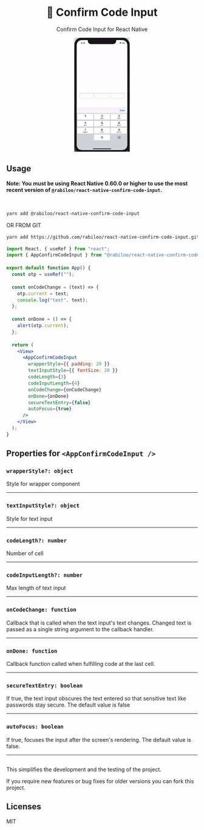 <h1 align="center">
  🚩 Confirm Code Input
</h1>

<div align="center">

Confirm Code Input for React Native

</div>

<p align="center" >
 <kbd>
    <img src="docs/assets/codeinput.gif" style="height:300px" title="Demo" float="center">
  </kbd>
</p>

## Usage

**Note: You must be using React Native 0.60.0 or higher to use the most recent version of `@rabiloo/react-native-confirm-code-input`.**

<br>

```bash
yarn add @rabiloo/react-native-confirm-code-input
```

OR FROM GIT

```bash
yarn add https://github.com/rabiloo/react-native-confirm-code-input.git
```

```jsx
import React, { useRef } from "react";
import { AppConfirmCodeInput } from "@rabiloo/react-native-confirm-code-input";

export default function App() {
  const otp = useRef("");

  const onCodeChange = (text) => {
    otp.current = text;
    console.log("text", text);
  };

  const onDone = () => {
    alert(otp.current);
  };

  return (
    <View>
      <AppConfirmCodeInput
        wrapperStyle={{ padding: 20 }}
        textInputStyle={{ fontSize: 20 }}
        codeLength={3}
        codeInputLength={4}
        onCodeChange={onCodeChange}
        onDone={onDone}
        secureTextEntry={false}
        autoFocus={true}
      />
    </View>
  );
}
```

## Properties for `<AppConfirmCodeInput />`

### `wrapperStyle?: object`

Style for wrapper component

---

### `textInputStyle?: object`

Style for text input

---

### `codeLength?: number`

Number of cell

---

### `codeInputLength?: number`

Max length of text input

---

### `onCodeChange: function`

Callback that is called when the text input's text changes. Changed text is passed as a single string argument to the callback handler.

---

### `onDone: function`

Callback function called when fulfilling code at the last cell.

---

### `secureTextEntry: boolean`

If true, the text input obscures the text entered so that sensitive text like passwords stay secure. The default value is false

---

### `autoFocus: boolean`

If true, focuses the input after the screen's rendering. The default value is false.

---

##

This simplifies the development and the testing of the project.

If you require new features or bug fixes for older versions you can fork this project.

## Licenses

MIT
